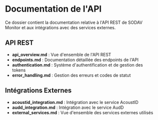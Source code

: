 # Documentation de l'API

Ce dossier contient la documentation relative à l'API REST de SODAV Monitor et aux intégrations avec des services externes.

## API REST

- **api_overview.md** : Vue d'ensemble de l'API REST
- **endpoints.md** : Documentation détaillée des endpoints de l'API
- **authentication.md** : Système d'authentification et de gestion des tokens
- **error_handling.md** : Gestion des erreurs et codes de statut

## Intégrations Externes

- **acoustid_integration.md** : Intégration avec le service AcoustID
- **audd_integration.md** : Intégration avec le service AudD
- **external_services.md** : Vue d'ensemble des services externes utilisés
